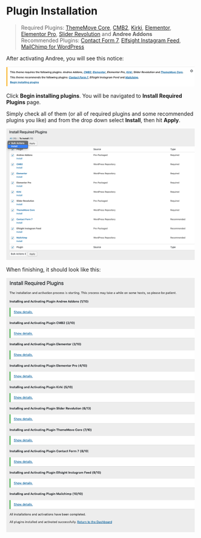 # Plugin Installation

> Required Plugins: [ThemeMove Core](https://wordpress.org/plugins/thememove-core/), [CMB2](https://wordpress.org/plugins/cmb2/), [Kirki](https://wordpress.org/plugins/kirki/), [Elementor](https://elementor.com/), [Elementor Pro](https://elementor.com/), [Slider Revolution](https://codecanyon.net/item/slider-revolution-responsive-wordpress-plugin/2751380) and **Andree Addons**<br>
> Recommended Plugins: [Contact Form 7](https://wordpress.org/plugins/contact-form-7/), [Elfsight Instagram Feed](https://codecanyon.net/item/instagram-feed-wordpress-gallery-for-instagram/13004086?ref=ThemeMove), [MailChimp for WordPress](https://wordpress.org/plugins/mailchimp-for-wp/)

After activating Andree, you will see this notice:

![Install Plugins Notice](images/install-plugins-notice.png)

Click **Begin installing plugins**. You will be navigated to **Install Required Plugins** page.

Simply check all of them (or all of required plugins and some recommended plugins you like) and from the drop down select **Install**, then hit **Apply**.

![Install Plugins](images/install-plugins.png)

When finishing, it should look like this:

![All plugins installed](images/all-plugins-installed.png)